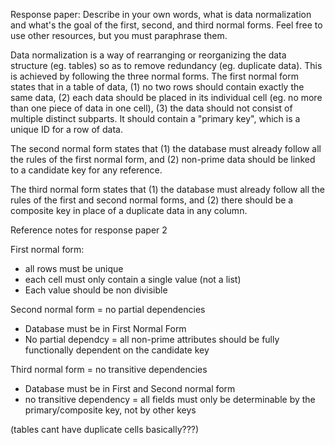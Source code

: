 Response paper:
Describe in your own words, what is data normalization and what's the goal of the first, second, and third normal forms. Feel free to use other resources, but you must paraphrase them.

Data normalization is a way of rearranging or reorganizing the data structure (eg. tables) so as to remove  redundancy (eg. duplicate data). This is achieved by following the three normal forms. 
The first normal form states that in a table of data, (1) no two rows should contain exactly the same data, (2) each data should be placed in its individual cell (eg. no more than one piece of data in one cell), (3) the data should not consist of multiple distinct subparts. It should contain a "primary key", which is a unique ID for a row of data.

The second normal form states that (1) the database must already follow all the rules of the first normal form, and (2) non-prime data should be linked to a candidate key for any reference.

The third normal form states that (1) the database must already follow all the rules of the first and second normal forms, and (2) there should be a composite key in place of a duplicate data in any column. 








Reference notes for response paper 2

First normal form:
* all rows must be unique
* each cell must only contain a single value (not a list)
* Each value should be non divisible

Second normal form = no partial dependencies
* Database must be in First Normal Form
* No partial dependcy = all non-prime attributes should be fully functionally dependent on the candidate key

Third normal form = no transitive dependencies
* Database must be in First and Second normal form
* no transitive dependency = all fields must only be determinable by the primary/composite key, not by other keys

(tables cant have duplicate cells basically???)

